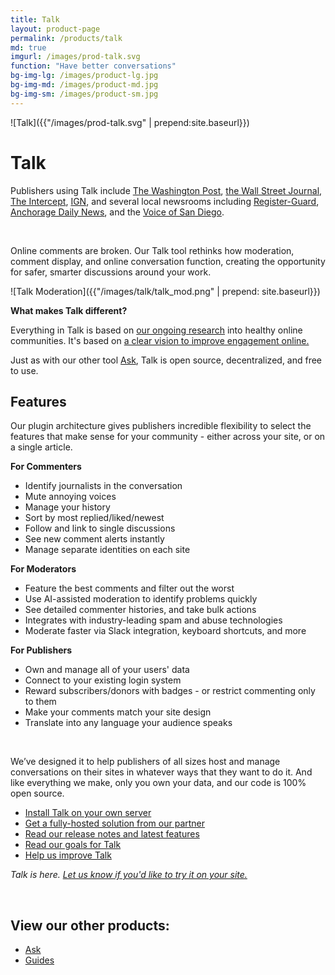 ```yaml
---
title: Talk
layout: product-page
permalink: /products/talk
md: true
imgurl: /images/prod-talk.svg
function: "Have better conversations"
bg-img-lg: /images/product-lg.jpg
bg-img-md: /images/product-md.jpg
bg-img-sm: /images/product-sm.jpg
---
```


![Talk]({{"/images/prod-talk.svg" | prepend:site.baseurl}})

# Talk 

Publishers using Talk include [The Washington Post](https://www.washingtonpost.com/pr/wp/2017/09/06/the-washington-post-launches-talk-commenting-platform/), [the Wall Street Journal](https://www.wsj.com/articles/a-wsj-commenting-experiment-1510164431), [The Intercept](https://theintercept.com/2017/12/18/comments-coral-project/), [IGN](http://www.ign.com/articles/2018/02/05/a-fresh-start-for-ign-comments), and several local newsrooms including [Register-Guard](http://registerguard.com/rg/opinion/36262277-78/new-commenting-system-faq.html.csp), [Anchorage Daily News](https://www.adn.com/opinions/2017/12/20/were-launching-a-new-system-for-online-reader-comments/), and the [Voice of San Diego](https://www.voiceofsandiego.org/).

&nbsp; 
&nbsp; 

Online comments are broken. Our Talk tool rethinks how moderation, comment display, and online conversation function, creating the opportunity for safer, smarter discussions around your work.

![Talk Moderation]({{"/images/talk/talk_mod.png" | prepend: site.baseurl}})

**What makes Talk different?**

Everything in Talk is based on [our ongoing research](https://coralproject.net/research.html) into healthy online communities. It's based on [a clear vision to improve engagement online.](https://blog.coralproject.net/our-goals-for-talk/)

Just as with our other tool [Ask](https://coralproject.net/products/ask.html), Talk is open source, decentralized, and free to use.

## Features

Our plugin architecture gives publishers incredible flexibility to select the features that make sense for your community - either across your site, or on a single article. 

**For Commenters**

* Identify journalists in the conversation
* Mute annoying voices
* Manage your history
* Sort by most replied/liked/newest
* Follow and link to single discussions
* See new comment alerts instantly
* Manage separate identities on each site

**For Moderators**

* Feature the best comments and filter out the worst 
* Use AI-assisted moderation to identify problems quickly
* See detailed commenter histories, and take bulk actions
* Integrates with industry-leading spam and abuse technologies
* Moderate faster via Slack integration, keyboard shortcuts, and more

**For Publishers**

* Own and manage all of your users' data
* Connect to your existing login system 
* Reward subscribers/donors with badges - or restrict commenting only to them 
* Make your comments match your site design
* Translate into any language your audience speaks

&nbsp; 

We’ve designed it to help publishers of all sizes host and manage conversations on their sites in whatever ways that they want to do it. And like everything we make, only you own your data, and our code is 100% open source.

* [Install Talk on your own server](https://coralproject.github.io/talk/index.html)
* [Get a fully-hosted solution from our partner](https://coralproject.net/install.html)
* [Read our release notes and latest features](https://github.com/coralproject/talk/releases)
* [Read our goals for Talk](https://blog.coralproject.net/our-goals-for-talk/)
* [Help us improve Talk](/contribute.html#help-us-improve-talk)

*Talk is here. [Let us know if you'd like to try it on your site.](https://coralproject.net/contact.html)*

&nbsp; 
&nbsp; 


## View our other products:
* [Ask](/products/ask.html)
* [Guides](/products/guides.html)
